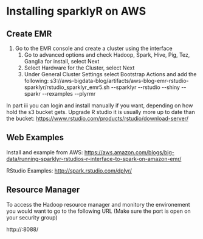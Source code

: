 # Installing sparklyR on AWS

## Create EMR
1. Go to the EMR console and create a cluster using the interface
   1. Go to advanced options and check Hadoop, Spark, Hive, Pig, Tez, Ganglia for install, select Next
   2. Select Hardware for the Cluster, select Next
   3. Under General Cluster Settings select Bootstrap Actions and add the following: s3://aws-bigdata-blog/artifacts/aws-blog-emr-rstudio-sparklyr/rstudio_sparklyr_emr5.sh --sparklyr --rstudio --shiny --sparkr --rexamples --plyrmr

In part iii you can  login and install manually if you want, depending on how hold the s3 bucket gets. Upgrade R studio it is usually more up to date than the bucket: https://www.rstudio.com/products/rstudio/download-server/

## Web Examples
Install and example from AWS: https://aws.amazon.com/blogs/big-data/running-sparklyr-rstudios-r-interface-to-spark-on-amazon-emr/

RStudio Examples: http://spark.rstudio.com/dplyr/

## Resource Manager
To access the Hadoop resource manager and monitory the environement you would want to go to the following URL (Make sure the port is open on your security group)

http://<master-node-host>:8088/
